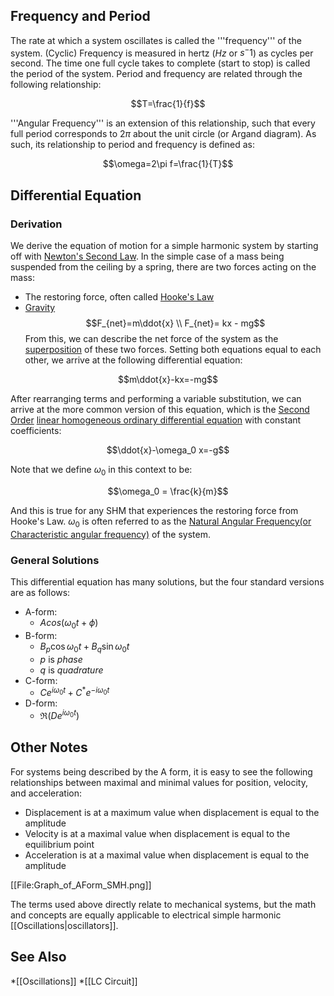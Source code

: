 ## Frequency and Period
The rate at which a system oscillates is called the '''frequency''' of the system. (Cyclic) Frequency is measured in hertz ($Hz$ or $s^-1$) as cycles per second. The time one full cycle takes to complete (start to stop) is called the period of the system. Period and frequency are related through the following relationship:

$$T=\frac{1}{f}$$

'''Angular Frequency''' is an extension of this relationship, such that every full period corresponds to $2\pi$ about the unit circle (or Argand diagram). As such, its relationship to period and frequency is defined as:

$$\omega=2\pi f=\frac{1}{T}$$

## Differential Equation
### Derivation
We derive the equation of motion for a simple harmonic system by starting off with [Newton's Second Law](/physics/NewtonsLaws.md). In the simple case of a mass being suspended from the ceiling by a spring, there are two forces acting on the mass:
- The restoring force, often called [Hooke's Law](/physics/HookesLaw.md)
- [Gravity](/physics/Gravity.md)
$$F_{net}=m\ddot{x} \\ F_{net}= kx - mg$$
From this, we can describe the net force of the system as the [superposition](/physics/Superposition.md) of these two forces. Setting both equations equal to each other, we arrive at the following differential equation:

$$m\ddot{x}-kx=-mg$$

After rearranging terms and performing a variable substitution, we can arrive at the more common version of this equation,
which is the [Second Order](/maths/SecondOrderODE.md) [linear homogeneous ordinary differential equation](/maths/DifferentialEquations.md) with constant coefficients:

$$\ddot{x}-\omega_0 x=-g$$

Note that we define $\omega_0$ in this context to be:

$$\omega_0 = \frac{k}{m}$$

And this is true for any SHM that experiences the restoring force from Hooke's Law. $\omega_0$ is often referred to as the [Natural Angular Frequency(or Characteristic angular frequency)](/physics/AngularFrequency.md) of the system.

### General Solutions

This differential equation has many solutions, but the four standard versions are as follows:
- A-form:
  - $Acos(\omega_0 t+\phi)$
- B-form:
  - $B_p\cos{\omega_0 t} + B_q\sin{\omega_0 t}$
  - $p$ is *phase*
  - $q$ is *quadrature*
- C-form:
  - $Ce^{i\omega_0 t}+C^* e^{-i\omega_0 t}$
- D-form:
  - $\Re(De^{i\omega_0 t})$

## Other Notes

For systems being described by the A form, it is easy to see the following relationships between maximal and minimal values for position, velocity, and acceleration:

- Displacement is at a maximum value when displacement is equal to the amplitude
- Velocity is at a maximal value when displacement is equal to the equilibrium point
- Acceleration is at a maximal value when displacement is equal to the amplitude

[[File:Graph_of_AForm_SMH.png]]

The terms used above directly relate to mechanical systems, but the math and concepts are equally applicable to electrical simple harmonic [[Oscillations|oscillators]].

## See Also
*[[Oscillations]]
*[[LC Circuit]]
